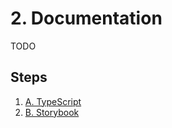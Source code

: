 # 2. Documentation

TODO

## Steps

1. [A. TypeScript](./a-typescript.md)
1. [B. Storybook](./b-storybook.md)
